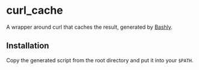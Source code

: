 # curl_cache

A wrapper around curl that caches the result, generated by [Bashly](bashly.dev).

## Installation

Copy the generated script from the root directory and put it into your `$PATH`.
